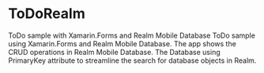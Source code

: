 # ToDoRealm
ToDo sample with Xamarin.Forms and Realm Mobile Database
ToDo sample using Xamarin.Forms and Realm Mobile Database. The app shows the CRUD operations in Realm Mobile Database.
The Database using PrimaryKey attribute to streamline the search for database objects in Realm.
